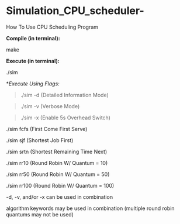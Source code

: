 # Simulation_CPU_scheduler-

How To Use CPU Scheduling Program


**Compile (in terminal):**

make


**Execute (in terminal):**

./sim


**Execute Using Flags:*

>./sim -d	(Detailed Information Mode)

>./sim -v	(Verbose Mode)

>./sim -x	(Enable 5s Overhead Switch)

./sim fcfs	(First Come First Serve)

./sim sjf	(Shortest Job First)

./sim srtn	(Shortest Remaining Time Next)

./sim rr10	(Round Robin W/ Quantum = 10)

./sim rr50	(Round Robin W/ Quantum = 50)

./sim rr100	(Round Robin W/ Quantum = 100)


-d, -v, and/or -x can be used in combination

algorithm keywords may be used in combination (multiple round robin quantums may not be used)

